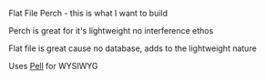Flat File Perch - this is what I want to build

Perch is great for it's lightweight no interference ethos

Flat file is great cause no database, adds to the lightweight nature

Uses [Pell](https://github.com/jaredreich/pell) for WYSIWYG